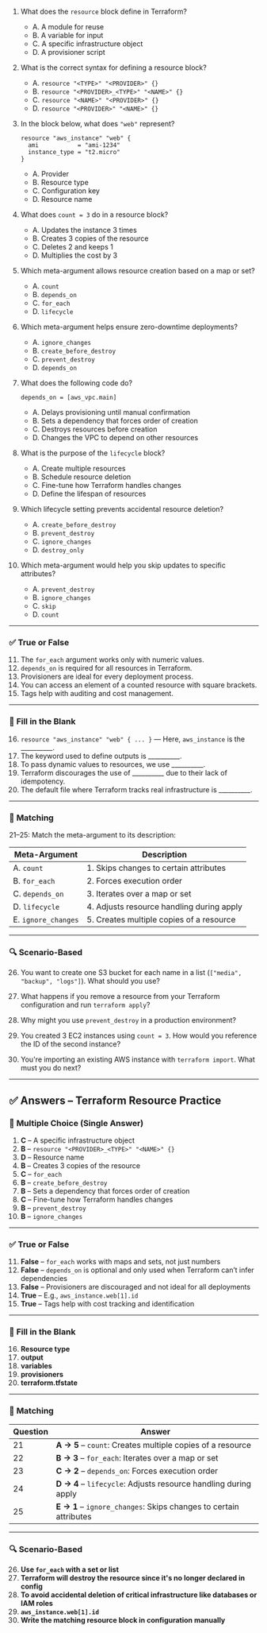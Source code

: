 1. What does the `resource` block define in Terraform?
   - A. A module for reuse
   - B. A variable for input
   - C. A specific infrastructure object
   - D. A provisioner script

2. What is the correct syntax for defining a resource block?
   - A. `resource "<TYPE>" "<PROVIDER>" {}`
   - B. `resource "<PROVIDER>_<TYPE>" "<NAME>" {}`
   - C. `resource "<NAME>" "<PROVIDER>" {}`
   - D. `resource "<PROVIDER>" "<NAME>" {}`
  
3. In the block below, what does `"web"` represent?
   ```hcl
   resource "aws_instance" "web" {
     ami           = "ami-1234"
     instance_type = "t2.micro"
   }
   ```
   - A. Provider
   - B. Resource type
   - C. Configuration key
   - D. Resource name

4. What does `count = 3` do in a resource block?
   - A. Updates the instance 3 times
   - B. Creates 3 copies of the resource
   - C. Deletes 2 and keeps 1
   - D. Multiplies the cost by 3

5. Which meta-argument allows resource creation based on a map or set?
   - A. `count`
   - B. `depends_on`
   - C. `for_each`
   - D. `lifecycle`

6. Which meta-argument helps ensure zero-downtime deployments?
   - A. `ignore_changes`
   - B. `create_before_destroy`
   - C. `prevent_destroy`
   - D. `depends_on`

7. What does the following code do?
   ```hcl
   depends_on = [aws_vpc.main]
   ```
   - A. Delays provisioning until manual confirmation
   - B. Sets a dependency that forces order of creation
   - C. Destroys resources before creation
   - D. Changes the VPC to depend on other resources

8. What is the purpose of the `lifecycle` block?
   - A. Create multiple resources
   - B. Schedule resource deletion
   - C. Fine-tune how Terraform handles changes
   - D. Define the lifespan of resources

9. Which lifecycle setting prevents accidental resource deletion?
   - A. `create_before_destroy`
   - B. `prevent_destroy`
   - C. `ignore_changes`
   - D. `destroy_only`

10. Which meta-argument would help you skip updates to specific attributes?
    - A. `prevent_destroy`
    - B. `ignore_changes`
    - C. `skip`
    - D. `count`

---

### ✅ **True or False**

11. The `for_each` argument works only with numeric values.  
12. `depends_on` is required for all resources in Terraform.  
13. Provisioners are ideal for every deployment process.  
14. You can access an element of a counted resource with square brackets.  
15. Tags help with auditing and cost management.  

---

### 📌 **Fill in the Blank**

16. `resource "aws_instance" "web" { ... }` — Here, `aws_instance` is the __________.  
17. The keyword used to define outputs is __________.  
18. To pass dynamic values to resources, we use __________.  
19. Terraform discourages the use of __________ due to their lack of idempotency.  
20. The default file where Terraform tracks real infrastructure is __________.  

---

### 🔄 **Matching**

21–25: Match the meta-argument to its description:

| Meta-Argument     | Description                                  |
|-------------------|----------------------------------------------|
| A. `count`        | 1. Skips changes to certain attributes       |
| B. `for_each`     | 2. Forces execution order                    |
| C. `depends_on`   | 3. Iterates over a map or set                |
| D. `lifecycle`    | 4. Adjusts resource handling during apply    |
| E. `ignore_changes`| 5. Creates multiple copies of a resource    |

---

### 🔍 **Scenario-Based**

26. You want to create one S3 bucket for each name in a list (`["media", "backup", "logs"]`). What should you use?

27. What happens if you remove a resource from your Terraform configuration and run `terraform apply`?

28. Why might you use `prevent_destroy` in a production environment?

29. You created 3 EC2 instances using `count = 3`. How would you reference the ID of the second instance?

30. You're importing an existing AWS instance with `terraform import`. What must you do next?

---

## ✅ **Answers – Terraform Resource Practice**

### 🔢 **Multiple Choice (Single Answer)**

1. **C** – A specific infrastructure object  
2. **B** – `resource "<PROVIDER>_<TYPE>" "<NAME>" {}`  
3. **D** – Resource name  
4. **B** – Creates 3 copies of the resource  
5. **C** – `for_each`  
6. **B** – `create_before_destroy`  
7. **B** – Sets a dependency that forces order of creation  
8. **C** – Fine-tune how Terraform handles changes  
9. **B** – `prevent_destroy`  
10. **B** – `ignore_changes`  

---

### ✅ **True or False**

11. **False** – `for_each` works with maps and sets, not just numbers  
12. **False** – `depends_on` is optional and only used when Terraform can’t infer dependencies  
13. **False** – Provisioners are discouraged and not ideal for all deployments  
14. **True** – E.g., `aws_instance.web[1].id`  
15. **True** – Tags help with cost tracking and identification  

---

### 📌 **Fill in the Blank**

16. **Resource type**  
17. **output**  
18. **variables**  
19. **provisioners**  
20. **terraform.tfstate**

---

### 🔄 **Matching**

| Question | Answer |
|----------|--------|
| 21       | **A → 5** – `count`: Creates multiple copies of a resource  
| 22       | **B → 3** – `for_each`: Iterates over a map or set  
| 23       | **C → 2** – `depends_on`: Forces execution order  
| 24       | **D → 4** – `lifecycle`: Adjusts resource handling during apply  
| 25       | **E → 1** – `ignore_changes`: Skips changes to certain attributes  

---

### 🔍 **Scenario-Based**

26. **Use `for_each` with a set or list**  
27. **Terraform will destroy the resource since it's no longer declared in config**  
28. **To avoid accidental deletion of critical infrastructure like databases or IAM roles**  
29. **`aws_instance.web[1].id`**  
30. **Write the matching resource block in configuration manually**
